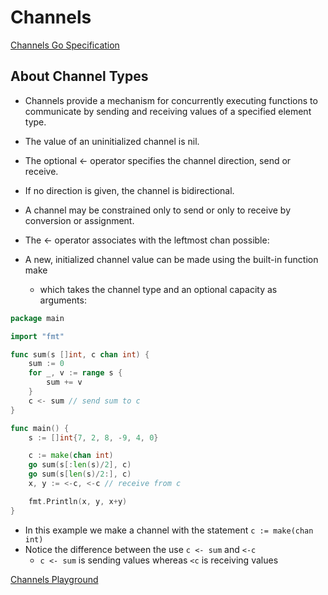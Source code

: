 # Channels

[Channels Go Specification](https://golang.org/ref/spec#Channel_types)

## About Channel Types

* Channels provide a mechanism for concurrently executing functions to communicate by sending and receiving values of a specified element type. 
* The value of an uninitialized channel is nil.

* The optional <- operator specifies the channel direction, send or receive. 
* If no direction is given, the channel is bidirectional. 
* A channel may be constrained only to send or only to receive by conversion or assignment.

* The <- operator associates with the leftmost chan possible:

* A new, initialized channel value can be made using the built-in function make
    * which takes the channel type and an optional capacity as arguments:

```go
package main

import "fmt"

func sum(s []int, c chan int) {
	sum := 0
	for _, v := range s {
		sum += v
	}
	c <- sum // send sum to c
}

func main() {
	s := []int{7, 2, 8, -9, 4, 0}

	c := make(chan int)
	go sum(s[:len(s)/2], c)
	go sum(s[len(s)/2:], c)
	x, y := <-c, <-c // receive from c

	fmt.Println(x, y, x+y)
}
```

* In this example we make a channel with the statement `c := make(chan int)`
* Notice the difference between the use `c <- sum` and `<-c`
    * `c <- sum` is sending values whereas `<c` is receiving values

[Channels Playground](https://play.golang.org/p/ORc2utkZAE)
